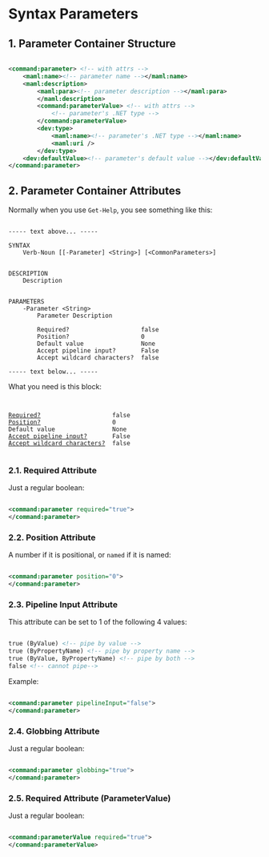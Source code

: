 # Syntax Parameters

## 1. Parameter Container Structure

```xml

<command:parameter> <!-- with attrs -->
    <maml:name><!-- parameter name --></maml:name>
    <maml:description>
        <maml:para><!-- parameter description --></maml:para>
        </maml:description>
        <command:parameterValue> <!-- with attrs -->
            <!-- parameter's .NET type -->
        </command:parameterValue>
        <dev:type>
            <maml:name><!-- parameter's .NET type --></maml:name>
            <maml:uri />
        </dev:type>
    <dev:defaultValue><!-- parameter's default value --></dev:defaultValue>
</command:parameter>

```

## 2. Parameter Container Attributes

Normally when you use ```Get-Help```, you see something like this:

```

----- text above... -----

SYNTAX
    Verb-Noun [[-Parameter] <String>] [<CommonParameters>]


DESCRIPTION
    Description


PARAMETERS
    -Parameter <String>
        Parameter Description

        Required?                    false
        Position?                    0
        Default value                None
        Accept pipeline input?       False
        Accept wildcard characters?  false

----- text below... -----

```

What you need is this block:

<pre><code>

<a href="#required">Required?</a>                    false
<a href="#position">Position?</a>                    0
Default value                None
<a href="#pipelineInput">Accept pipeline input?</a>       False
<a href="#globbing">Accept wildcard characters?</a>  false

</code></pre>

### 2.1. Required Attribute <a name="required"></a>

Just a regular boolean:

```xml

<command:parameter required="true">
</command:parameter>

```

### 2.2. Position Attribute <a name="position"></a>

A number if it is positional, or ```named``` if it is named:

```xml

<command:parameter position="0">
</command:parameter>

```

### 2.3. Pipeline Input Attribute <a name="pipelineInput"></a>

This attribute can be set to 1 of the following 4 values:

```xml

true (ByValue) <!-- pipe by value -->
true (ByPropertyName) <!-- pipe by property name -->
true (ByValue, ByPropertyName) <!-- pipe by both -->
false <!-- cannot pipe-->

```

Example:

```xml

<command:parameter pipelineInput="false">
</command:parameter>

```

### 2.4. Globbing Attribute <a name="globbing"></a>

Just a regular boolean:

```xml

<command:parameter globbing="true">
</command:parameter>

```

### 2.5. Required Attribute (ParameterValue)

Just a regular boolean:

```xml

<command:parameterValue required="true">
</command:parameterValue>

```